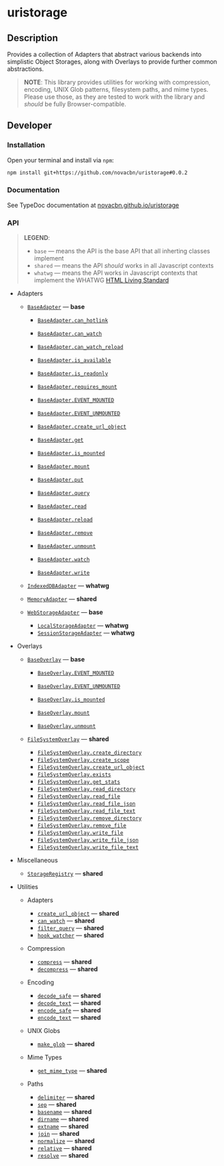 # uristorage

## Description

Provides a collection of Adapters that abstract various backends into simplistic Object Storages, along with Overlays to provide further common abstractions.

> **NOTE**: This library provides utilities for working with compression, encoding, UNIX Glob patterns, filesystem paths, and mime types. Please use those, as they are tested to work with the library and _should_ be fully Browser-compatible.

## Developer

### Installation

Open your terminal and install via `npm`:

```sh
npm install git+https://github.com/novacbn/uristorage#0.0.2
```

### Documentation

See TypeDoc documentation at [novacbn.github.io/uristorage](https://novacbn.github.io/uristorage)

### API

> **LEGEND**:
>
> -   `base` — means the API is the base API that all inherting classes implement
> -   `shared` — means the API _should_ works in all Javascript contexts
> -   `whatwg` — means the API works in Javascript contexts that implement the WHATWG [HTML Living Standard](https://html.spec.whatwg.org/multipage/)

-   Adapters

    -   [`BaseAdapter`](https://novacbn.github.io/uristorage/classes/_adapters_base_adapter_.baseadapter.html) — **base**

        -   [`BaseAdapter.can_hotlink`](https://novacbn.github.io/uristorage/classes/_adapters_base_adapter_.baseadapter.html#can_hotlink)
        -   [`BaseAdapter.can_watch`](https://novacbn.github.io/uristorage/classes/_adapters_base_adapter_.baseadapter.html#can_watch)
        -   [`BaseAdapter.can_watch_reload`](https://novacbn.github.io/uristorage/classes/_adapters_base_adapter_.baseadapter.html#can_watch_reload)
        -   [`BaseAdapter.is_available`](https://novacbn.github.io/uristorage/classes/_adapters_base_adapter_.baseadapter.html#is_available)
        -   [`BaseAdapter.is_readonly`](https://novacbn.github.io/uristorage/classes/_adapters_base_adapter_.baseadapter.html#is_readonly)
        -   [`BaseAdapter.requires_mount`](https://novacbn.github.io/uristorage/classes/_adapters_base_adapter_.baseadapter.html#requires_mount)

        -   [`BaseAdapter.EVENT_MOUNTED`](https://novacbn.github.io/uristorage/classes/_adapters_base_adapter_.baseadapter.html#event_mounted)
        -   [`BaseAdapter.EVENT_UNMOUNTED`](https://novacbn.github.io/uristorage/classes/_adapters_base_adapter_.baseadapter.html#event_unmounted)

        -   [`BaseAdapter.create_url_object`](https://novacbn.github.io/uristorage/classes/_adapters_base_adapter_.baseadapter.html#create_url_object)
        -   [`BaseAdapter.get`](https://novacbn.github.io/uristorage/classes/_adapters_base_adapter_.baseadapter.html#get)
        -   [`BaseAdapter.is_mounted`](https://novacbn.github.io/uristorage/classes/_adapters_base_adapter_.baseadapter.html#is_mounted)
        -   [`BaseAdapter.mount`](https://novacbn.github.io/uristorage/classes/_adapters_base_adapter_.baseadapter.html#mount)
        -   [`BaseAdapter.put`](https://novacbn.github.io/uristorage/classes/_adapters_base_adapter_.baseadapter.html#put)
        -   [`BaseAdapter.query`](https://novacbn.github.io/uristorage/classes/_adapters_base_adapter_.baseadapter.html#query)
        -   [`BaseAdapter.read`](https://novacbn.github.io/uristorage/classes/_adapters_base_adapter_.baseadapter.html#read)
        -   [`BaseAdapter.reload`](https://novacbn.github.io/uristorage/classes/_adapters_base_adapter_.baseadapter.html#reload)
        -   [`BaseAdapter.remove`](https://novacbn.github.io/uristorage/classes/_adapters_base_adapter_.baseadapter.html#remove)
        -   [`BaseAdapter.unmount`](https://novacbn.github.io/uristorage/classes/_adapters_base_adapter_.baseadapter.html#unmount)
        -   [`BaseAdapter.watch`](https://novacbn.github.io/uristorage/classes/_adapters_base_adapter_.baseadapter.html#watch)
        -   [`BaseAdapter.write`](https://novacbn.github.io/uristorage/classes/_adapters_base_adapter_.baseadapter.html#write)

    -   [`IndexedDBAdapter`](https://novacbn.github.io/uristorage/classes/_adapters_whatwg_indexeddb_.indexeddbadapter.html) — **whatwg**
    -   [`MemoryAdapter`](https://novacbn.github.io/uristorage/classes/_adapters_shared_memory_.memoryadapter.html) — **shared**

    -   [`WebStorageAdapter`](https://novacbn.github.io/uristorage/classes/_adapters_whatwg_webstorage_.webstorageadapter.html) — **base**

        -   [`LocalStorageAdapter`](https://novacbn.github.io/uristorage/classes/_adapters_whatwg_webstorage_.localstorageadapter.html) — **whatwg**
        -   [`SessionStorageAdapter`](https://novacbn.github.io/uristorage/classes/_adapters_whatwg_webstorage_.sessionstorageadapter.html) — **whatwg**

-   Overlays

    -   [`BaseOverlay`](https://novacbn.github.io/uristorage/classes/_overlays_base_overlay_.baseoverlay.html) — **base**

        -   [`BaseOverlay.EVENT_MOUNTED`](https://novacbn.github.io/uristorage/classes/_overlays_base_overlay_.baseoverlay.html#event_mounted)
        -   [`BaseOverlay.EVENT_UNMOUNTED`](https://novacbn.github.io/uristorage/classes/_overlays_base_overlay_.baseoverlay.html#event_unmounted)

        -   [`BaseOverlay.is_mounted`](https://novacbn.github.io/uristorage/classes/_overlays_base_overlay_.baseoverlay.html#is_mounted)
        -   [`BaseOverlay.mount`](https://novacbn.github.io/uristorage/classes/_overlays_base_overlay_.baseoverlay.html#mount)
        -   [`BaseOverlay.unmount`](https://novacbn.github.io/uristorage/classes/_overlays_base_overlay_.baseoverlay.html#unmount)

    -   [`FileSystemOverlay`](https://novacbn.github.io/uristorage/classes/_overlays_file_system_.filesystemoverlay.html) — **shared**

        -   [`FileSystemOverlay.create_directory`](https://novacbn.github.io/uristorage/classes/_overlays_file_system_.filesystemoverlay.html#create_directory)
        -   [`FileSystemOverlay.create_scope`](https://novacbn.github.io/uristorage/classes/_overlays_file_system_.filesystemoverlay.html#create_scope)
        -   [`FileSystemOverlay.create_url_object`](https://novacbn.github.io/uristorage/classes/_overlays_file_system_.filesystemoverlay.html#create_url_object)
        -   [`FileSystemOverlay.exists`](https://novacbn.github.io/uristorage/classes/_overlays_file_system_.filesystemoverlay.html#exists)
        -   [`FileSystemOverlay.get_stats`](https://novacbn.github.io/uristorage/classes/_overlays_file_system_.filesystemoverlay.html#get_stats)
        -   [`FileSystemOverlay.read_directory`](https://novacbn.github.io/uristorage/classes/_overlays_file_system_.filesystemoverlay.html#read_directory)
        -   [`FileSystemOverlay.read_file`](https://novacbn.github.io/uristorage/classes/_overlays_file_system_.filesystemoverlay.html#read_file)
        -   [`FileSystemOverlay.read_file_json`](https://novacbn.github.io/uristorage/classes/_overlays_file_system_.filesystemoverlay.html#read_file_json)
        -   [`FileSystemOverlay.read_file_text`](https://novacbn.github.io/uristorage/classes/_overlays_file_system_.filesystemoverlay.html#read_file_text)
        -   [`FileSystemOverlay.remove_directory`](https://novacbn.github.io/uristorage/classes/_overlays_file_system_.filesystemoverlay.html#remove_directory)
        -   [`FileSystemOverlay.remove_file`](https://novacbn.github.io/uristorage/classes/_overlays_file_system_.filesystemoverlay.html#remove_file)
        -   [`FileSystemOverlay.write_file`](https://novacbn.github.io/uristorage/classes/_overlays_file_system_.filesystemoverlay.html#write_file)
        -   [`FileSystemOverlay.write_file_json`](https://novacbn.github.io/uristorage/classes/_overlays_file_system_.filesystemoverlay.html#write_file_json)
        -   [`FileSystemOverlay.write_file_text`](https://novacbn.github.io/uristorage/classes/_overlays_file_system_.filesystemoverlay.html#write_file_text)

-   Miscellaneous

    -   [`StorageRegistry`](https://novacbn.github.io/uristorage/classes/_storage_registry_.storageregistry.html) — **shared**

-   Utilities

    -   Adapters

        -   [`create_url_object`](https://novacbn.github.io/uristorage/classes/_overlays_file_system_.filesystemoverlay.html#create_url_object) — **shared**
        -   [`can_watch`](https://novacbn.github.io/uristorage/classes/_overlays_file_system_.filesystemoverlay.html#can_watch) — **shared**
        -   [`filter_query`](https://novacbn.github.io/uristorage/classes/_overlays_file_system_.filesystemoverlay.html#filter_query) — **shared**
        -   [`hook_watcher`](https://novacbn.github.io/uristorage/classes/_overlays_file_system_.filesystemoverlay.html#hook_watcher) — **shared**

    -   Compression

        -   [`compress`](https://novacbn.github.io/uristorage/modules/_util_compression_.html#compress) — **shared**
        -   [`decompress`](https://novacbn.github.io/uristorage/modules/_util_compression_.html#decompress) — **shared**

    -   Encoding

        -   [`decode_safe`](https://novacbn.github.io/uristorage/modules/_util_encoding_.html#decode_safe) — **shared**
        -   [`decode_text`](https://novacbn.github.io/uristorage/modules/_util_encoding_.html#decode_text) — **shared**
        -   [`encode_safe`](https://novacbn.github.io/uristorage/modules/_util_encoding_.html#encode_safe) — **shared**
        -   [`encode_text`](https://novacbn.github.io/uristorage/modules/_util_encoding_.html#encode_text) — **shared**

    -   UNIX Globs

        -   [`make_glob`](https://novacbn.github.io/uristorage/modules/_util_glob_.html#make_glob) — **shared**

    -   Mime Types

        -   [`get_mime_type`](https://novacbn.github.io/uristorage/modules/_util_mime_types_.html#get_mime_type) — **shared**

    -   Paths

        -   [`delimiter`](https://novacbn.github.io/uristorage/modules/_util_path_.html#delimiter) — **shared**
        -   [`sep`](https://novacbn.github.io/uristorage/modules/_util_path_.html#sep) — **shared**
        -   [`basename`](https://novacbn.github.io/uristorage/modules/_util_path_.html#basename) — **shared**
        -   [`dirname`](https://novacbn.github.io/uristorage/modules/_util_path_.html#dirname) — **shared**
        -   [`extname`](https://novacbn.github.io/uristorage/modules/_util_path_.html#extname) — **shared**
        -   [`join`](https://novacbn.github.io/uristorage/modules/_util_path_.html#join) — **shared**
        -   [`normalize`](https://novacbn.github.io/uristorage/modules/_util_path_.html#normalize) — **shared**
        -   [`relative`](https://novacbn.github.io/uristorage/modules/_util_path_.html#relative) — **shared**
        -   [`resolve`](https://novacbn.github.io/uristorage/modules/_util_path_.html#resolve) — **shared**
